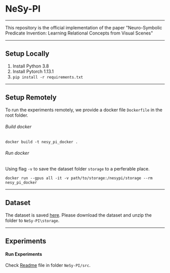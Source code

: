 # NeSy-PI

---
This repository is the official implementation of the paper "Neuro-Symbolic Predicate Invention: Learning Relational Concepts from Visual Scenes"

---



## Setup Locally

1. Install Python 3.8
2. Install Pytorch 1.13.1
3. `pip install -r requirements.txt`

---

## Setup Remotely 
To run the experiments remotely, we provide a docker file `Dockerfile` in the root folder.
###### Build docker

``` 
docker build -t nesy_pi_docker .
```

###### Run docker
Using flag `-v` to save the dataset folder `storage` to a perferable place.

``` 
docker run --gpus all -it -v path/to/storage:/nesypi/storage --rm nesy_pi_docker
```

---

## Dataset
The dataset is saved [here](...).
Please download the dataset and unzip the folder to `NeSy-PI\storage`.


---

## Experiments

#### Run Experiments
Check [Readme](src/README.md) file in folder `NeSy-PI/src`.